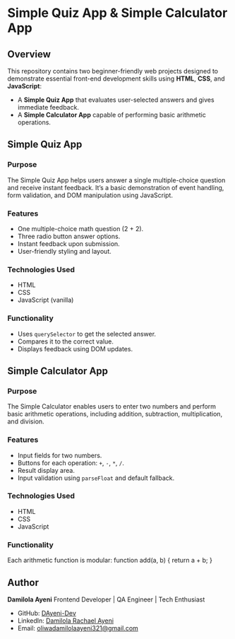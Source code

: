 #  Simple Quiz App &  Simple Calculator App

##  Overview

This repository contains two beginner-friendly web projects designed to demonstrate essential front-end development skills using **HTML**, **CSS**, and **JavaScript**:

- A **Simple Quiz App** that evaluates user-selected answers and gives immediate feedback.
- A **Simple Calculator App** capable of performing basic arithmetic operations.


##  Simple Quiz App

###  Purpose

The Simple Quiz App helps users answer a single multiple-choice question and receive instant feedback. It’s a basic demonstration of event handling, form validation, and DOM manipulation using JavaScript.

###  Features

- One multiple-choice math question (2 + 2).
- Three radio button answer options.
- Instant feedback upon submission.
- User-friendly styling and layout.

### Technologies Used

- HTML
- CSS
- JavaScript (vanilla)

### Functionality

- Uses `querySelector` to get the selected answer.
- Compares it to the correct value.
- Displays feedback using DOM updates.


##  Simple Calculator App

###  Purpose

The Simple Calculator enables users to enter two numbers and perform basic arithmetic operations, including addition, subtraction, multiplication, and division.

###  Features

- Input fields for two numbers.
- Buttons for each operation: `+`, `-`, `*`, `/`.
- Result display area.
- Input validation using `parseFloat` and default fallback.

###  Technologies Used

- HTML
- CSS
- JavaScript

###  Functionality

Each arithmetic function is modular:
function add(a, b) {
  return a + b;
}

## Author

**Damilola Ayeni**
Frontend Developer | QA Engineer | Tech Enthusiast

* GitHub: [DAyeni-Dev](https://github.com/DAyeni-Dev)
* LinkedIn: [Damilola Rachael Ayeni](https://www.linkedin.com/in/damilola-rachael-ayeni-631b2618b)
* Email: [oliwadamilolaayeni321@gmail.com](mailto:oliwadamilolaayeni321@gmail.com)


